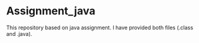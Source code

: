 # Assignment_java
This repository based on java assignment. I have provided both files (.class and .java).
